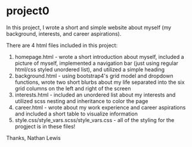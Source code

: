 # project0

In this project, I wrote a short and simple website about myself (my background, interests, and career aspirations).

There are 4 html files included in this project:
  1. homepage.html - wrote a short introduction about myself, included a picture of myself, implemented a navigation bar (just using regular html/css styled unordered list),
                     and utilized a simple heading
  2. background.html - using bootstrap4's grid model and dropdown functions, wrote two short blurbs about my life separated into the six grid columns on the left and right
                     of the screen
  3. interests.html - included an unordered list about my interests and utilized scss nesting and inheritance to color the page
  4. career.html - wrote about my work experience and career aspirations and included a short table to visualize information
  5. style.css/style_vars.scss/style_vars.css - all of the styling for the progject is in these files!
  
  Thanks,
  Nathan Lewis
